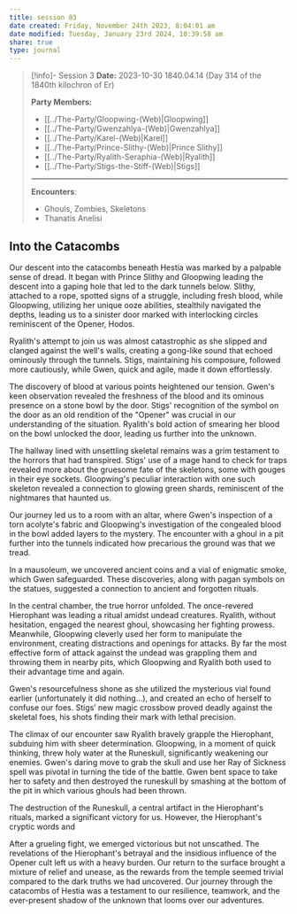 ```yaml
---
title: session 03
date created: Friday, November 24th 2023, 8:04:01 am
date modified: Tuesday, January 23rd 2024, 10:39:58 am
share: true
type: journal
---
```


> [!info]- Session 3 **Date:** 2023-10-30 1840.04.14 (Day 314 of the 1840th kilochron of Er) 
>
> **Party Members:**
> 
> - [[../The-Party/Gloopwing-(Web)|Gloopwing]]
> - [[../The-Party/Gwenzahlya-(Web)|Gwenzahlya]]
> - [[../The-Party/Karel-(Web)|Karel]]
> - [[../The-Party/Prince-Slithy-(Web)|Prince Slithy]]
> - [[../The-Party/Ryalith-Seraphia-(Web)|Ryalith]]
> - [[../The-Party/Stigs-the-Stiff-(Web)|Stigs]]
> 
> ---
> 
> **Encounters**:
> 
> - Ghouls, Zombies, Skeletons
> - Thanatis Anelisi

## Into the Catacombs

Our descent into the catacombs beneath Hestia was marked by a palpable sense of dread. It began with Prince Slithy and Gloopwing leading the descent into a gaping hole that led to the dark tunnels below. Slithy, attached to a rope, spotted signs of a struggle, including fresh blood, while Gloopwing, utilizing her unique ooze abilities, stealthily navigated the depths, leading us to a sinister door marked with interlocking circles reminiscent of the Opener, Hodos.

Ryalith's attempt to join us was almost catastrophic as she slipped and clanged against the well's walls, creating a gong-like sound that echoed ominously through the tunnels. Stigs, maintaining his composure, followed more cautiously, while Gwen, quick and agile, made it down effortlessly.

The discovery of blood at various points heightened our tension. Gwen's keen observation revealed the freshness of the blood and its ominous presence on a stone bowl by the door. Stigs' recognition of the symbol on the door as an old rendition of the "Opener" was crucial in our understanding of the situation. Ryalith's bold action of smearing her blood on the bowl unlocked the door, leading us further into the unknown.

The hallway lined with unsettling skeletal remains was a grim testament to the horrors that had transpired. Stigs' use of a mage hand to check for traps revealed more about the gruesome fate of the skeletons, some with gouges in their eye sockets. Gloopwing's peculiar interaction with one such skeleton revealed a connection to glowing green shards, reminiscent of the nightmares that haunted us.

Our journey led us to a room with an altar, where Gwen's inspection of a torn acolyte's fabric and Gloopwing's investigation of the congealed blood in the bowl added layers to the mystery. The encounter with a ghoul in a pit further into the tunnels indicated how precarious the ground was that we tread. 

In a mausoleum, we uncovered ancient coins and a vial of enigmatic smoke, which Gwen safeguarded. These discoveries, along with pagan symbols on the statues, suggested a connection to ancient and forgotten rituals.

In the central chamber, the true horror unfolded. The once-revered Hierophant was leading a ritual amidst undead creatures. Ryalith, without hesitation, engaged the nearest ghoul, showcasing her fighting prowess. Meanwhile, Gloopwing cleverly used her form to manipulate the environment, creating distractions and openings for attacks. By far the most effective form of attack against the undead was grappling them and throwing them in nearby pits, which Gloopwing and Ryalith both used to their advantage time and again. 

Gwen's resourcefulness shone as she utilized the mysterious vial found earlier (unfortunately it did nothing…), and created an echo of herself to confuse our foes. Stigs’ new magic crossbow proved deadly against the skeletal foes, his shots finding their mark with lethal precision.

The climax of our encounter saw Ryalith bravely grapple the Hierophant, subduing him with sheer determination. Gloopwing, in a moment of quick thinking, threw holy water at the Runeskull, significantly weakening our enemies. Gwen's daring move to grab the skull and use her Ray of Sickness spell was pivotal in turning the tide of the battle. Gwen bent space to take her to safety and then destroyed the runeskull by smashing at the bottom of the pit in which various ghouls had been thrown. 

The destruction of the Runeskull, a central artifact in the Hierophant's rituals, marked a significant victory for us. However, the Hierophant's cryptic words and

After a grueling fight, we emerged victorious but not unscathed. The revelations of the Hierophant's betrayal and the insidious influence of the Opener cult left us with a heavy burden. Our return to the surface brought a mixture of relief and unease, as the rewards from the temple seemed trivial compared to the dark truths we had uncovered. Our journey through the catacombs of Hestia was a testament to our resilience, teamwork, and the ever-present shadow of the unknown that looms over our adventures.
